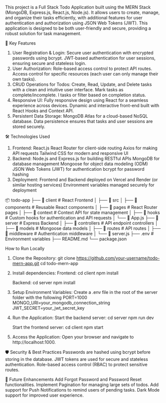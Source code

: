 This project is a Full Stack Todo Application built using the MERN Stack (MongoDB, Express.js, React.js, Node.js). It allows users to create, manage, and organize their tasks efficiently, with additional features for user authentication and authorization using JSON Web Tokens (JWT). This application is designed to be both user-friendly and secure, providing a robust solution for task management.

🚀 Key Features

1.  User Registration & Login:
    Secure user authentication with encrypted passwords using bcrypt.
    JWT-based authentication for user sessions, ensuring secure and stateless login.
2.  User Authorization:
    Role-based access control to protect API routes.
    Access control for specific resources (each user can only manage their own tasks).
3.  CRUD Operations for Todos:
    Create, Read, Update, and Delete tasks with a clean and intuitive user interface.
    Mark tasks as complete/incomplete.
    l tasks or filter based on completion status.
4.  Responsive UI:
    Fully responsive design using React for a seamless experience across devices.
    Dynamic and interactive front-end built with React Hooks and Context API.
5.  Persistent Data Storage:
    MongoDB Atlas for a cloud-based NoSQL database.
    Data persistence ensures that tasks and user sessions are stored securely.

🛠️ Technologies Used

1. Frontend:
   React.js
   React Router for client-side routing
   Axios for making API requests
   Tailwind CSS for modern and responsive UI
2. Backend:
   Node.js and Express.js for building RESTful APIs
   MongoDB for database management
   Mongoose for object data modeling (ODM)
   JSON Web Tokens (JWT) for authentication
   bcrypt for password hashing
3. Deployment:
   Frontend and Backend deployed on Vercel and Render (or similar hosting services)
   Environment variables managed securely for deployment

📦 todo-app
├── 📁 client # React Frontend
│ ├── 📁 src
│ ├── 📁 components # Reusable React components
│ ├── 📁 pages # React Router pages
│ ├── 📁 context # Context API for state management
│ ├── 📁 hooks # Custom hooks for authentication and API requests
│ └── 📄 App.js
├── 📁 server # Express Backend
│ ├── 📁 controllers # API endpoint controllers
│ ├── 📁 models # Mongoose data models
│ ├── 📁 routes # API routes
│ ├── 📁 middleware # Authentication middleware
│ └── 📄 server.js
├── .env # Environment variables
├── README.md
└── package.json

How to Run Locally

1.  Clone the Repository:
    git clone https://github.com/your-username/todo-mern-app.git
    cd todo-mern-app

2.  Install dependencies:
    Frontend:
    cd client
    npm install

    Backend:
    cd server
    npm install

3.  Setup Environment Variables:
    Create a .env file in the root of the server folder with the following
    PORT=1000
    MONGO_URI=your_mongodb_connection_string
    JWT_SECRET=your_jwt_secret_key

4.  Run the Application:
    Start the backend server:
    cd server
    npm run dev

    Start the frontend server:
    cd client
    npm start

5.  Access the Application:
    Open your browser and navigate to http://localhost:1000.

🛡️ Security & Best Practices
Passwords are hashed using bcrypt before storing in the database.
JWT tokens are used for secure and stateless authentication.
Role-based access control (RBAC) to protect sensitive routes.

📝 Future Enhancements
Add Forgot Password and Password Reset functionalities.
Implement Pagination for managing large sets of todos.
Add support for Push Notifications to remind users of pending tasks.
Dark Mode support for improved user experience.
